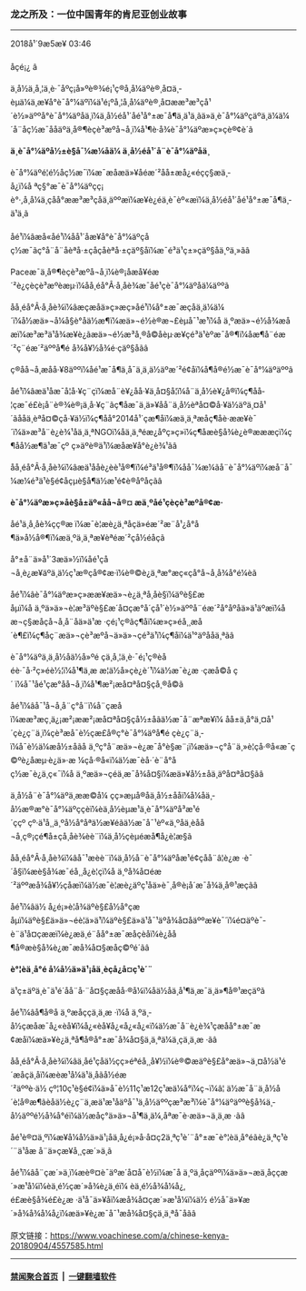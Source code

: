 ### 龙之所及：一位中国青年的肯尼亚创业故事
------------------------

<div class="published">
 <span class="date" title="ä¸­å½æ¶é´">
  <time datetime="2018-09-05T03:46:20+08:00">
   2018å¹´9æ5æ¥ 03:46
  </time>
 </span>
</div>
<br/>
<div class="wsw">
 <span class="dateline">
  åçé¡¿ â
 </span>
 <p>
  ä¸­å½ä¸å¸¦ä¸è·¯åºç¡å»ºè®¾é¡¹ç®å¸å¼äºè®¸å¤ä¸­èµä¼ä¸æ¥å°è¯å°¼äºï¼ä¹é¡ºå¸¦å¸å¼äºè®¸å¤ææ³æ³çå¹´è½»äººå°è¯å°¼äºåä¸ï¼ä¸­å½éå¹´åé¹å°±æ¯å¶ä¸­ä¹ä¸ãä»ä¸è¯å°¼äºçäºä¸ä¼ä¼´å¨åç½æ¯ååäºä¸å®¶èçè³æºå¬å¸ï¼å¹¶è·å¾è¯å°¼äºæ»ç»çè®¢è´­ã
 </p>
 <p>
  <strong>
   ä¸è¯å°¼äºå½±è§å¯¼æ¼åä¼ ä¸­å½éå¹´å¨è¯å°¼äºåä¸
  </strong>
 </p>
 <div class="wsw__embed">
 </div>
 <p>
  è¯å°¼äºé¦é½åç½æ¯ï¼æ¯æåæä»¥åéæ´²åå±æå¿«éçç§æä¸­å¿ï¼å ªç§°æ¯è¯å°¼äºçç¡è°·,å¸å¼ä¸çåå°ææ³æ³çåä¸äººæï¼æ¥è¿éä¸è¯èº«æï¼ä¸­å½éå¹´åé¹å°±æ¯å¶ä¸­ä¹ä¸ã
  <br/>
  <br/>
  åé¹ï¼âæå«åé¹ï¼åå¹´åæ¥å°è¯å°¼äºçåç½æ¯ãç°å¨å¨åèªå·±çåçåèªå·±çäº§åï¼æ¯é³ä¹ç±»çäº§åä¸ºä¸»ãâ
 </p>
 <p>
  Paceæ¯ä¸å®¶èçè³æºå¬å¸ï¼è®¡åæå¥éæ´²è¿çèçè³æºèæµ·ï¼åå¸éå°Â·å¸åè¾æ¯åé¹çè¯å°¼äºåä¼äººã
 </p>
 <p>
  åå¸éå°Â·å¸åè¾ï¼âæçæåä»ç»æç»åé¹ï¼å°±æ¯æçåä¸ä¼ä¼´ï¼å½æä»¬å¼å§è°åä½æ¶ï¼æä»¬é½è®æ¬£èµå¯¹æ¹ï¼å ä¸ºæä»¬é½å¾æåæï¼æ³æ³ä¹å¾æ¥è¿ãæä»¬é½æ³å¸®å©åèµ·æ­¥çé³ä¹èºæ¯å®¶ï¼åæ¶å¨éæ´²ç¨éæ´²äººå¶é å¾å¥½å¾é·çäº§åãâ
 </p>
 <p>
  ç®åå¬å¸æåå·¥8äººï¼åé¹æ¯å¶ä¸­å¯ä¸ä¸ä½äºæ´²é¢å­ï¼å¶å®é½æ¯è¯å°¼äºäººã
 </p>
 <p>
  åé¹ï¼âæä¹åæ¯å­¦å·¥ç¨çï¼æå¨è¥¿åå·¥ä¸å¤§å­¦ï¼å¨ä¸­å½è¥¿å®ï¼ç¶åå­¦çæ¯é£è¡å¨è®¾è®¡ä¸å·¥ç¨ãç¶åæ¯ä¸ä»¥åå¨ä¸­å½èªå¤©å·¥ä½äºä¸¤å¹´ãååä¸èªå¤©çå·¥ä½ï¼ç¶åå°2014å¹´çæ¶åï¼æä¸ä¸ªæåç¶åè·ææ¥è¯´ï¼ä»æ³å¨è¿è¾¹åä¸ä¸ªNGOï¼åä¸ä¸ªéæ¿åºç»ç»ï¼ç¶åæè§å¾è¿è®æææçï¼ç¶åå½æ¶ä¹æ¯çº ç»äºè®ä¹ï¼æåæ¥å°è¿è¾¹ãâ
 </p>
 <p>
  åå¸éå°Â·å¸åè¾ï¼âæä¹ååè¿èè¹å®¶ï¼é³ä¹å®¶ï¼åå¯¼æ¼ãå¨è¯å°¼äºï¼æå¨å¯¼æ¼é³ä¹è§é¢åçµè§å¶ä½æ¹é¢è®åºåçãâ
 </p>
 <p>
  <strong>
   è¯å°¼äºæ»ç»åè§å±äº«åå¬å®¤ æä¸ºåé¹çèçè³æºå®¢æ·
  </strong>
 </p>
 <p>
  åé¹ä¸å¸åè¾çç®æ ï¼æ¯è¦æè¿ä¸ªåçä»éæ´²æ¨å¹¿å°å¶ä»å½å®¶ï¼æä¸ºä¸ä¸ªæ¥èªéæ´²çå½éåçã
 </p>
 <p>
  å°±å¨ä»å¹´3æä»½ï¼åé¹çå¬å¸è¿æ¥äºä¸ä½ç¹æ®çå®¢æ·ï¼è®©è¿ä¸ªæ°æç«çå°å¬å¸å¾å°é¼èã
 </p>
 <p>
  åé¹ï¼âè¯å°¼äºæ»ç»ææ¥æä»¬è¿ä¸ªå¸åè§ï¼äºè§£æåµï¼å ä¸ºä»ä»¬è¦æ³äºè§£æ´å¤çæ°å´çå¹´è½»äººå¨éæ´²å°åºåä»ä¹äºæï¼åæ¬ç§æåçå¬å¸å¨åä»ä¹æ ·çé¡¹ç®ãç¶åï¼æ»ç»éå¸¸æå´è¶£ï¼ç¶åç¨æä»¬çè³æºå¬ä»ä»¬çé³ä¹ï¼ç¶åï¼ä¹°äºååä¸ªãâ
 </p>
 <p>
  è¯å°¼äºä¸ä¸­å½åä½å»ºé çä¸å¸¦ä¸è·¯é¡¹ç®èåéè·¯å·²ç»éè½¦ï¼å¹¶ä¸æ æ¦ä½å»çè¿è´¹ï¼ä½æ¯è¿æ ·çæå©å ç´ ï¼å¯¹åé¹çæ°åå¬å¸ï¼å¹¶æ²¡æå¤ªå¤§çå¸®å©ã
 </p>
 <p>
  åé¹ï¼âå¯¹å¬å¸å¨ç°å¨ï¼å¨ç­æåï¼ææ³æç¸ä¿¡æ²¡ææ²¡æå¤ªå¤§çå½±åãä½æ¯å¨æªæ¥ï¼ åå±ä¸å°ä¸¤å¹´çè¿ç¨ä¸­ï¼çè³æå¯è½çæ­£å®ç°è¯å°¼äºå¶é çè¿ç¨ä¸­ï¼å¯è½ä¼æå½±åãå ä¸ºç°å¨æä»¬è¿æ¯å°è§æ¨¡ï¼æä»¬ç°å¨ä¸»è¦çå·®å«æ¯ç©ºè¿åæµ·è¿ä»·æ ¼çå·®å«ï¼ä½æ¯èå·´è¨å°åç½æ¯è¿ä¸ç«¯ï¼å ä¸ºæä»¬çéä¸æ¯å¾å¤§ï¼æä»¥å½±åä¸äºå¤ªå¤§ãâ
 </p>
 <p>
  ä¸­å½å¨è¯å°¼äºä¸æ­æ©å¼ çç»æµå®åä¸å½±ååï¼å¼åä¸­å½æ®æ°è¯å°¼äºççèï¼èä¸­å½èµæ¹ä¸è¯å°¼äºå³æ¹é´ççº çº·ä¹å¸¸ä¸ºå½å°åªä½æ¥éãä½æ¯å¯¹èº«ä¸ºåä¸èåå¬å¸ç®¡çé¶å±çå¸åè¾èè¨ï¼ä¸­å½çèµéæå¶å¿è¦æ§ã
 </p>
 <p>
  åå¸éå°Â·å¸åè¾ï¼âå¯¹æèè¨ï¼ä¸­å½å¨è¯å°¼äºåæ¹é¢çå­å¨â¦è¿æ ·è¯´å§ï¼æè§å¾æ¯éå¸¸å¿è¦çï¼å ä¸ºå¾å¤éæ´²äººæå¾å¥½çåæï¼ä½æ¯è¦æè¿äºç¹å­ä»è¯¸å®è¡å´æ¯å¾ä¸å®¹æçãâ
 </p>
 <p>
  åé¹ï¼âä½ å¿é¡»è¦å¾äºè§£å½å°çæåµï¼äºè§£ä»ä»¬éè¦ä»ä¹ï¼äºè§£ä»ä¹å¯¹äºå¾å¤åäººæ¥è¯´ï¼é¤äºè¯­è¨ä¹å¤çææï¼è¿æä¸é¨åå°±æ¯æåçèåï¼è¿åå¶å®æè§å¾è¿æ¯æå¾å¤§æåç©ºé´ãâ
 </p>
 <p>
  <strong>
   è°¦èä¸å°é å¼å½ä»ä¹¡åä¸èçå¿å¤ç¹è´¨
  </strong>
 </p>
 <p>
  ä¹ç±äºä¸­è¯ä¹é´å­å¨å·¨å¤§çæåå·®å¼ï¼åä½åä¸å¹¶ä¸æ¯ä¸ä»¶å®¹æçäºã
 </p>
 <p>
  åé¹ï¼âå¶å®å ä¸ºæåççä¸ä¸æ ·ï¼å ä¸ºä¸­å½çæåæ¯å¿«èå¥ï¼å¿«èå¥å¿«å¿«å¿«ï¼ä½æ¯å¨è¿è¾¹çæåå°±æ¯æ¢æåï¼æä»¥è¿ä¸ªå¶å®å°±æ¯å¾å¤§ä¸ä¸ªä¼ä¸çä¸ä¸æ ·ãâ
 </p>
 <p>
  åå¸éå°Â·å¸åè¾ï¼âä¸åé¹çåä½çç»éªéå¸¸å¥½ï¼è®©æäºè§£å°æä»¬ä¸¤å½ä¹é´æåçä¸åï¼æèæ¹å¼ä¹ä¸åãå½éæ´²äººè·ä½ çº¦10ç¹è§é¢ï¼ä»å¯è½11ç¹æ12ç¹æä¼å°ï¼ç¬ï¼â¦ ä½æ¯å¨ä¸­å½å´è¦å®æ¶ãèåä½è¿ç¨ä¸­æä¹æ¹åäºå¯¹ä¸­å½äººçæ³æ³ï¼è¯å°¼äºäººè§å¾ä¸­å½äººé½å¾å°é­ï¼ä½æåç°ä»ä»¬å¹¶ä¸ä¼,åªæ¯è·æä»¬ä¸ä¸æ ·ãâ
 </p>
 <p>
  åé¹è®¤ä¸ºï¼æ¥å¼å½ä»ä¹¡åä¸å¿é¡»å·å¤ç2ä¸ªç¹è´¨å°±æ¯è°¦èä¸å°éãè¿ä¸ªç¹è´¨ä¹åæ å¨ä»çæ¥å¸¸çæ´»ä¸ã
 </p>
 <p>
  åé¹ï¼âå¨çæ´»ä¸ï¼æè®¤è¯äºæ´å¤å¯è½ï¼æ¯å ä¸ºä¸åçäººï¼ä»ä»¬æä¸åççæ´»æ¹å¼ï¼èä¸é½çæ´»å¾è¿ä¸éï¼ èä¸é½å¾å¼å¿, é£æè§å¾é£è¿æ ·ä¹å¯ä»¥åï¼æå¾å¤çæ´»æ¹å¼ï¼ä½ é½å¯ä»¥æ´»å¾å¾å¼å¿ï¼æä»¥è¿æ¯å¯¹æå¾å¤§çä¸ä¸ªå¯åãâ
 </p>
 <p>
 </p>
</div>

原文链接：https://www.voachinese.com/a/chinese-kenya-20180904/4557585.html


------------------------
#### [禁闻聚合首页](https://github.com/gfw-breaker/banned-news/blob/master/README.md) &nbsp;|&nbsp;  [一键翻墙软件](https://github.com/gfw-breaker/nogfw/blob/master/README.md)